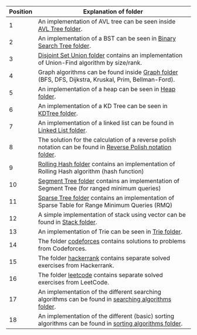 |Position  |    Explanation of folder                                                                                         |
|----------|------------------------------------------------------------------------------------------------------------------|
|1         | An implementation of AVL tree can be seen inside [AVL Tree folder](https://github.com/Svetlin12/data-structures-and-algorithms/tree/master/AVL%20Tree).                                                |
|2         | An implementation of a BST can be seen in [Binary Search Tree folder](https://github.com/Svetlin12/data-structures-and-algorithms/tree/master/Binary%20Search%20Tree).                                             |
|3         | [Disjoint Set Union folder](https://github.com/Svetlin12/data-structures-and-algorithms/tree/master/Disjoint%20Set%20Union) contains an implementation of Union-Find algorithm by size/rank.                       |
|4         | Graph algorithms can be found inside [Graph folder](https://github.com/Svetlin12/data-structures-and-algorithms/tree/master/Graph) (BFS, DFS, Dijkstra, Kruskal, Prim, Bellman-Ford).             |
|5         | An implementation of a heap can be seen in [Heap folder](https://github.com/Svetlin12/data-structures-and-algorithms/tree/master/Heap).                                                          |
|6         | An implementation of a KD Tree can be seen in [KDTree folder](https://github.com/Svetlin12/data-structures-and-algorithms/tree/master/KDTree).                                                     |
|7         | An implementation of a linked list can be found in [Linked List folder](https://github.com/Svetlin12/data-structures-and-algorithms/tree/master/Linked%20List).                                           |
|8         | The solution for the calculation of a reverse polish notation can be found in [Reverse Polish notation folder](https://github.com/Svetlin12/data-structures-and-algorithms/tree/master/Reverse%20Polish%20notation).    |
|9         | [Rolling Hash folder](https://github.com/Svetlin12/data-structures-and-algorithms/tree/master/Rolling%20Hash) contains an implementation of Rolling Hash algorithm (hash function)                         |
|10        | [Segment Tree folder](https://github.com/Svetlin12/data-structures-and-algorithms/tree/master/Segment%20Tree) contains an implementation of Segment Tree (for ranged minimum queries)                      |
|11        | [Sparse Tree folder](https://github.com/Svetlin12/data-structures-and-algorithms/tree/master/Sparse%20Table) contains an implementation of Sparse Table for Range Minimum Queries (RMQ)                    |
|12        | A simple implementation of stack using vector can be found in [Stack folder](https://github.com/Svetlin12/data-structures-and-algorithms/tree/master/Stack).                                      |
|13        | An implementation of Trie can be seen in [Trie folder](https://github.com/Svetlin12/data-structures-and-algorithms/tree/master/Trie).                                                            |
|14        | The folder [codeforces](https://github.com/Svetlin12/data-structures-and-algorithms/tree/master/codeforces) contains solutions to problems from Codeforces.                                            |
|15        | The folder [hackerrank](https://github.com/Svetlin12/data-structures-and-algorithms/tree/master/hackerrank) contains separate solved exercises from Hackerrank.                                        |
|16        | The folder [leetcode](https://github.com/Svetlin12/data-structures-and-algorithms/tree/master/leetcode) contains separate solved exercises from LeetCode.                                            |
|17        | An implementation of the different searching algorithms can be found in [searching algorithms folder](https://github.com/Svetlin12/data-structures-and-algorithms/tree/master/searching%20algorithms).             |
|18        | An implementation of the different (basic) sorting algorithms can be found in [sorting algorithms folder](https://github.com/Svetlin12/data-structures-and-algorithms/tree/master/sorting%20algorithms).         |
